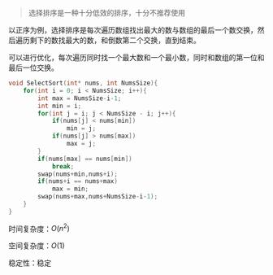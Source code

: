 > 选择排序是一种十分低效的排序，十分不推荐使用

以正序为例，选择排序是每次遍历数组找出最大的数与数组的最后一个数交换，然后遍历剩下的数找最大的数，和倒数第二个交换，直到结束。

可以进行优化，每次遍历同时找一个最大数和一个最小数，同时和数组的第一位和最后一位交换。

```c
void SelectSort(int* nums, int NumsSize){
    for(int i = 0; i < NumsSize; i++){
        int max = NumsSize-i-1;
        int min = i;
        for(int j = i; j < NumsSize - i; j++){
            if(nums[j] < nums[min])
                min = j;
            if(nums[j] > nums[max])
                max = j;
        }
        if(nums[max] == nums[min])
            break;
        swap(nums+min,nums+i);
        if(nums+i == nums+max)
            max = min;
        swap(nums+max,nums+NumsSize-i-1);
    }
}
```

时间复杂度：$O(n^2)$

空间复杂度：$O(1)$

稳定性：稳定

